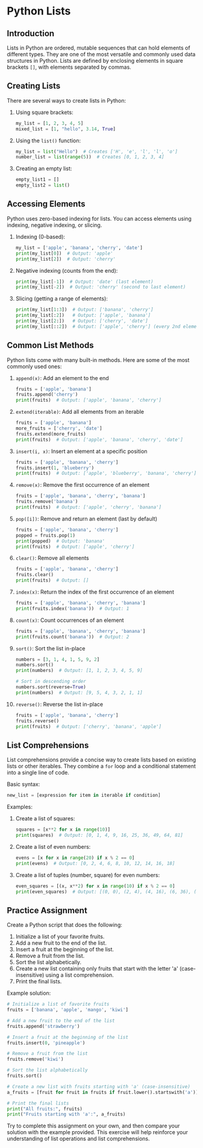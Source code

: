 # Python Lists

## Introduction
Lists in Python are ordered, mutable sequences that can hold elements of different types. They are one of the most versatile and commonly used data structures in Python. Lists are defined by enclosing elements in square brackets `[]`, with elements separated by commas.

## Creating Lists
There are several ways to create lists in Python:

1. Using square brackets:
   ```python
   my_list = [1, 2, 3, 4, 5]
   mixed_list = [1, "hello", 3.14, True]
   ```

2. Using the `list()` function:
   ```python
   my_list = list("Hello")  # Creates ['H', 'e', 'l', 'l', 'o']
   number_list = list(range(5))  # Creates [0, 1, 2, 3, 4]
   ```

3. Creating an empty list:
   ```python
   empty_list1 = []
   empty_list2 = list()
   ```

## Accessing Elements
Python uses zero-based indexing for lists. You can access elements using indexing, negative indexing, or slicing.

1. Indexing (0-based):
   ```python
   my_list = ['apple', 'banana', 'cherry', 'date']
   print(my_list[0])  # Output: 'apple'
   print(my_list[2])  # Output: 'cherry'
   ```

2. Negative indexing (counts from the end):
   ```python
   print(my_list[-1])  # Output: 'date' (last element)
   print(my_list[-2])  # Output: 'cherry' (second to last element)
   ```

3. Slicing (getting a range of elements):
   ```python
   print(my_list[1:3])  # Output: ['banana', 'cherry']
   print(my_list[:2])   # Output: ['apple', 'banana']
   print(my_list[2:])   # Output: ['cherry', 'date']
   print(my_list[::2])  # Output: ['apple', 'cherry'] (every 2nd element)
   ```

## Common List Methods
Python lists come with many built-in methods. Here are some of the most commonly used ones:

1. `append(x)`: Add an element to the end
   ```python
   fruits = ['apple', 'banana']
   fruits.append('cherry')
   print(fruits)  # Output: ['apple', 'banana', 'cherry']
   ```

2. `extend(iterable)`: Add all elements from an iterable
   ```python
   fruits = ['apple', 'banana']
   more_fruits = ['cherry', 'date']
   fruits.extend(more_fruits)
   print(fruits)  # Output: ['apple', 'banana', 'cherry', 'date']
   ```

3. `insert(i, x)`: Insert an element at a specific position
   ```python
   fruits = ['apple', 'banana', 'cherry']
   fruits.insert(1, 'blueberry')
   print(fruits)  # Output: ['apple', 'blueberry', 'banana', 'cherry']
   ```

4. `remove(x)`: Remove the first occurrence of an element
   ```python
   fruits = ['apple', 'banana', 'cherry', 'banana']
   fruits.remove('banana')
   print(fruits)  # Output: ['apple', 'cherry', 'banana']
   ```

5. `pop([i])`: Remove and return an element (last by default)
   ```python
   fruits = ['apple', 'banana', 'cherry']
   popped = fruits.pop(1)
   print(popped)  # Output: 'banana'
   print(fruits)  # Output: ['apple', 'cherry']
   ```

6. `clear()`: Remove all elements
   ```python
   fruits = ['apple', 'banana', 'cherry']
   fruits.clear()
   print(fruits)  # Output: []
   ```

7. `index(x)`: Return the index of the first occurrence of an element
   ```python
   fruits = ['apple', 'banana', 'cherry', 'banana']
   print(fruits.index('banana'))  # Output: 1
   ```

8. `count(x)`: Count occurrences of an element
   ```python
   fruits = ['apple', 'banana', 'cherry', 'banana']
   print(fruits.count('banana'))  # Output: 2
   ```

9. `sort()`: Sort the list in-place
   ```python
   numbers = [3, 1, 4, 1, 5, 9, 2]
   numbers.sort()
   print(numbers)  # Output: [1, 1, 2, 3, 4, 5, 9]
   
   # Sort in descending order
   numbers.sort(reverse=True)
   print(numbers)  # Output: [9, 5, 4, 3, 2, 1, 1]
   ```

10. `reverse()`: Reverse the list in-place
    ```python
    fruits = ['apple', 'banana', 'cherry']
    fruits.reverse()
    print(fruits)  # Output: ['cherry', 'banana', 'apple']
    ```

## List Comprehensions
List comprehensions provide a concise way to create lists based on existing lists or other iterables. They combine a `for` loop and a conditional statement into a single line of code.

Basic syntax:
```python
new_list = [expression for item in iterable if condition]
```

Examples:
1. Create a list of squares:
   ```python
   squares = [x**2 for x in range(10)]
   print(squares)  # Output: [0, 1, 4, 9, 16, 25, 36, 49, 64, 81]
   ```

2. Create a list of even numbers:
   ```python
   evens = [x for x in range(20) if x % 2 == 0]
   print(evens)  # Output: [0, 2, 4, 6, 8, 10, 12, 14, 16, 18]
   ```

3. Create a list of tuples (number, square) for even numbers:
   ```python
   even_squares = [(x, x**2) for x in range(10) if x % 2 == 0]
   print(even_squares)  # Output: [(0, 0), (2, 4), (4, 16), (6, 36), (8, 64)]
   ```

## Practice Assignment

Create a Python script that does the following:

1. Initialize a list of your favorite fruits.
2. Add a new fruit to the end of the list.
3. Insert a fruit at the beginning of the list.
4. Remove a fruit from the list.
5. Sort the list alphabetically.
6. Create a new list containing only fruits that start with the letter 'a' (case-insensitive) using a list comprehension.
7. Print the final lists.

Example solution:
```python
# Initialize a list of favorite fruits
fruits = ['banana', 'apple', 'mango', 'kiwi']

# Add a new fruit to the end of the list
fruits.append('strawberry')

# Insert a fruit at the beginning of the list
fruits.insert(0, 'pineapple')

# Remove a fruit from the list
fruits.remove('kiwi')

# Sort the list alphabetically
fruits.sort()

# Create a new list with fruits starting with 'a' (case-insensitive)
a_fruits = [fruit for fruit in fruits if fruit.lower().startswith('a')]

# Print the final lists
print("All fruits:", fruits)
print("Fruits starting with 'a':", a_fruits)
```

Try to complete this assignment on your own, and then compare your solution with the example provided. This exercise will help reinforce your understanding of list operations and list comprehensions.
